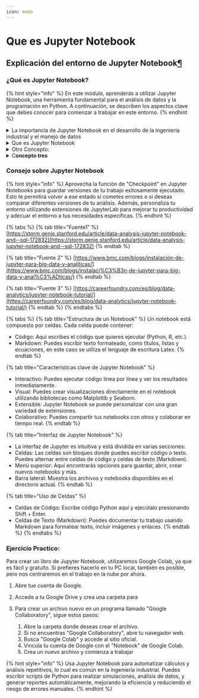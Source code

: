 ```yaml
---
icon: memo
---
```


# Que es Jupyter Notebook

## Explicación del entorno de Jupyter Notebook[¶](broken-reference) <a href="#explicaci-c3-b3n-del-entorno-de-jupyter-notebook" id="explicaci-c3-b3n-del-entorno-de-jupyter-notebook"></a>

### ¿Qué es Jupyter Notebook? <a href="#c2-bfqu-c3-a9-es-jupyter-notebook" id="c2-bfqu-c3-a9-es-jupyter-notebook"></a>

{% hint style="info" %}
En este módulo, aprenderás a utilizar Jupyter Notebook, una herramienta fundamental para el análisis de datos y la programación en Python. A continuación, se describen los aspectos clave que debes conocer para comenzar a trabajar en este entorno.
{% endhint %}

<details>

<summary>La importancia de Jupyter Notebook en el desarrollo de la ingeniería industrial y el manejo de datos</summary>

Jupyter Notebook es una herramienta esencial en el ámbito de la ingeniería industrial debido a su capacidad para combinar texto, código y visualizaciones en un solo documento. Esto facilita la documentación y presentación de análisis complejos de datos. Los ingenieros industriales pueden usar Jupyter para:

* Prototipar y validar rápidamente modelos de optimización.
* Visualizar datos de manera interactiva, lo cual es crucial para la identificación de patrones y tendencias.
* Colaborar de manera eficiente gracias a la facilidad de compartir notebooks con colegas.
* Integrar fácilmente diferentes lenguajes de programación, como Python y R, que son comúnmente utilizados en el análisis de datos.

El uso de Jupyter Notebook ayuda a mejorar tanto la eficiencia como la claridad en la comunicación de resultados analíticos.

</details>

<details>

<summary>Que es Jupyter Notebook</summary>

Jupyter Notebook es un entorno de desarrollo interactivo que permite crear y compartir documentos que contienen código en vivo, ecuaciones, visualizaciones y texto narrativo. Es ampliamente utilizado en ciencia de datos, aprendizaje automático y educación.

</details>

<details>

<summary>Otro Concepto:</summary>

Jupyter Notebook es una herramienta de código abierto que te permite crear y compartir documentos que contienen código ejecutable, visualizaciones y texto enriquecido. Es ideal para:

1. Análisis de datos: Permite explorar, limpiar y visualizar datos de manera interactiva.

2) Aprendizaje: Es una excelente herramienta para aprender a programar y experimentar con diferentes conceptos.

3. Documentación: Puedes crear informes y tutoriales que combinen código, texto y resultados.

</details>

<details>

<summary>C<strong>oncepto tres</strong></summary>

Los cuadernos Jupyter Notebooks son una aplicación web de código abierto que facilita un entorno computacional interactivo, lo que permite a los usuarios crear y compartir documentos que integran código en vivo, visualizaciones y texto narrativo sin problemas. Estos cuadernos, particularmente populares en la ciencia de datos, admiten más de 40 lenguajes de programación, principalmente Python, Julia y R, lo que los convierte en herramientas versátiles para el análisis de datos y con fines educativos. Su formato único promueve una combinación de exploración y documentación, lo que permite a los usuarios realizar análisis, visualizar resultados y mejorar la comunicación con partes interesadas no técnicas, lo que eleva el aspecto colaborativo de los proyectos basados **en datos**.

</details>

### **Consejo sobre Jupyter Notebook**

{% hint style="info" %}
Aprovecha la función de "Checkpoint" en Jupyter Notebooks para guardar versiones de tu trabajo exitosamente ejecutado. Esto te permitirá volver a ese estado si cometes errores o si deseas comparar diferentes versiones de tu análisis. Además, personaliza tu entorno utilizando extensiones de JupyterLab para mejorar tu productividad y adecuar el entorno a tus necesidades específicas.
{% endhint %}

{% tabs %}
{% tab title="Fuente1" %}
[https://storm.genie.stanford.edu/article/data-analysis-jupyter-notebook-and--sql-172832](https://storm.genie.stanford.edu/article/data-analysis-jupyter-notebook-and--sql-172832)
{% endtab %}

{% tab title="Fuente 2" %}
[https://www.bmc.com/blogs/instalación-de-jupyter-para-big-data-y-analíticas/](https://www.bmc.com/blogs/instalaci%C3%B3n-de-jupyter-para-big-data-y-anal%C3%ADticas/)
{% endtab %}

{% tab title="Fuente 3" %}
[https://careerfoundry.com/es/blog/data-analytics/jupyter-notebook-tutorial/](https://careerfoundry.com/es/blog/data-analytics/jupyter-notebook-tutorial/)
{% endtab %}
{% endtabs %}

{% tabs %}
{% tab title="Estructura de un Notebook" %}
Un notebook está compuesto por celdas. Cada celda puede contener:

* Código: Aquí escribes el código que quieres ejecutar (Python, R, etc.).
* Markdown: Puedes escribir texto formateado, como títulos, listas y ecuaciones, en este caso se utiliza el lenguaje de escritura Latex.
{% endtab %}

{% tab title="Características clave de Jupyter Notebook" %}
* Interactivo: Puedes ejecutar código línea por línea y ver los resultados inmediatamente.
* Visual: Puedes crear visualizaciones directamente en el notebook utilizando bibliotecas como Matplotlib y Seaborn.
* Extensible: Jupyter Notebook se puede personalizar con una gran variedad de extensiones.
* Colaborativo: Puedes compartir tus notebooks con otros y colaborar en tiempo real.
{% endtab %}

{% tab title="Interfaz de Jupyter Notebook" %}
* La interfaz de Jupyter es intuitiva y está dividida en varias secciones:
* Celdas: Las celdas son bloques donde puedes escribir código o texto. Puedes alternar entre celdas de código y celdas de texto (Markdown).
* Menú superior: Aquí encontrarás opciones para guardar, abrir, crear nuevos notebooks y más.
* Barra lateral: Muestra los archivos y notebooks disponibles en el directorio actual.
{% endtab %}

{% tab title="Uso de Celdas" %}
* Celdas de Código: Escribe código Python aquí y ejecútalo presionando Shift + Enter.
* Celdas de Texto (Markdown): Puedes documentar tu trabajo usando Markdown para formatear texto, incluir imágenes y enlaces.
{% endtab %}
{% endtabs %}

### **Ejercicio Practico:**

Para crear un libro de Jupyter Notebook, utilizaremos Google Colab, ya que es fácil y gratuito. Si prefieres hacerlo en tu PC local, también es posible, pero nos centraremos en el trabajo en la nube por ahora.

1. Abre tue cuenta de Google.
2. Accede a tu Google Drive y crea una carpeta para
3.  Para crear un archivo nuevo en un programa llamado "Google Collaboratory", sigue estos pasos:

    1. Abre la carpeta donde deseas crear el archivo.
    2. Si no encuentras "Google Collaboratory", abre tu navegador web.
    3. Busca "Google Colab" y accede al sitio oficial.
    4. Vincula tu cuenta de Google con el "Notebook" de Google Colab.
    5. Crea un nuevo archivo y comienza a trabajar

    &#x20;

{% hint style="info" %}
Usa Jupyter Notebook para automatizar cálculos y análisis repetitivos, lo cual es común en la ingeniería industrial. Puedes escribir scripts de Python para realizar simulaciones, análisis de datos, y generar reportes automáticamente, mejorando la eficiencia y reduciendo el riesgo de errores manuales.
{% endhint %}
